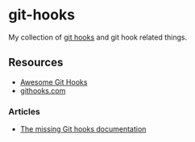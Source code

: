 # git-hooks

My collection of [git hooks](https://git-scm.com/docs/githooks) and git hook related things.

## Resources

- [Awesome Git Hooks](https://github.com/aitemr/awesome-git-hooks)
- [githooks.com](https://githooks.com)

### Articles

- [The missing Git hooks documentation](https://longair.net/blog/2011/04/09/missing-git-hooks-documentation/)
